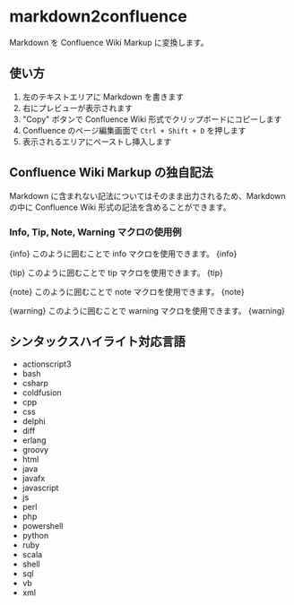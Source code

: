 # markdown2confluence

Markdown を Confluence Wiki Markup に変換します。

## 使い方

1. 左のテキストエリアに Markdown を書きます
2. 右にプレビューが表示されます
3. "Copy" ボタンで Confluence Wiki 形式でクリップボードにコピーします
4. Confluence のページ編集画面で `Ctrl + Shift + D` を押します
5. 表示されるエリアにペーストし挿入します

## Confluence Wiki Markup の独自記法

Markdown に含まれない記法についてはそのまま出力されるため、Markdown の中に Confluence Wiki 形式の記法を含めることができます。

### Info, Tip, Note, Warning マクロの使用例

{info}
このように囲むことで info マクロを使用できます。
{info}

{tip}
このように囲むことで tip マクロを使用できます。
{tip}

{note}
このように囲むことで note マクロを使用できます。
{note}

{warning}
このように囲むことで warning マクロを使用できます。
{warning}

## シンタックスハイライト対応言語

- actionscript3
- bash
- csharp
- coldfusion
- cpp
- css
- delphi
- diff
- erlang
- groovy
- html
- java
- javafx
- javascript
- js
- perl
- php
- powershell
- python
- ruby
- scala
- shell
- sql
- vb
- xml
